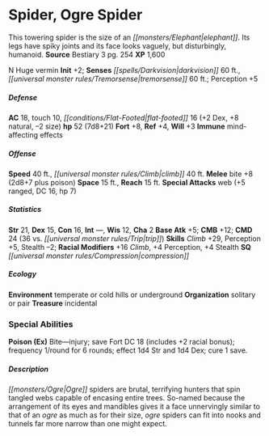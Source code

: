 ﻿---
cssclass: [monsters]
title1: Spider, Ogre Spider
desc_short: This towering spider is the size of an elephant. Its legs have spiky joints
  and its face looks vaguely, but disturbingly, humanoid.
title2: Ogre Spider
CR: 5
sources:
- name: Bestiary 3
  page: 254
  link: http://paizo.com/products/btpy8odu?Pathfinder-Roleplaying-Game-Bestiary-3
XP: 1600
alignment: N
size: Huge
type: vermin
initiative:
  bonus: 2
senses:
  darkvision: 60
  tremorsense: 60
AC:
  AC: 18
  touch: 10
  flat_footed: 16
  components:
    dex: 2
    natural: 8
    size: -2
HP:
  HP: 52
  long: 7d8+21
saves:
  fort: 8
  ref: 4
  will: 3
immunities:
- mind-affecting effects
speeds:
  base: 40
  climb: 40
attacks:
  melee:
  - - text: bite +8 (2d8+7 plus poison)
      entries:
      - - damage: 2d8+7
        - effect: poison
      attack: bite
      bonus:
      - 8
  special:
  - web (+5 ranged, DC 16, hp 7)
space: 15
reach: 15
ability_scores:
  STR: 21
  DEX: 15
  CON: 16
  INT:
  WIS: 12
  CHA: 2
BAB: 5
CMB: 12
CMD: 24
CMD_other: 36 vs. trip
skills:
  Climb: 29
  Perception: 5
  Stealth: -2
  _racial_mods:
    Climb:
      _: 16
    Perception:
      _: 4
    Stealth:
      _: 4
special_qualities:
- compression
ecology:
  environment: temperate or cold hills or underground
  organization: solitary or pair
  treasure_type: incidental
special_abilities:
  Poison (Ex): Bite-injury; save Fort DC 18 (includes +2 racial bonus); frequency
    1/round for 6 rounds; effect 1d4 Str and 1d4 Dex; cure 1 save.
desc_long: Ogre spiders are brutal, terrifying hunters that spin tangled webs capable
  of encasing entire trees. So-named because the arrangement of its eyes and mandibles
  gives it a face unnervingly similar to that of an ogre as much as for their size,
  ogre spiders can fit into nooks and tunnels far more narrow than one might expect.

---

# Spider, Ogre Spider
This towering spider is the size of an _[[monsters/Elephant|elephant]]_. Its legs have spiky joints and its face looks vaguely, but disturbingly, humanoid.
**Source** Bestiary 3 pg. 254
**XP** 1,600

N Huge vermin
**Init** +2; **Senses** _[[spells/Darkvision|darkvision]]_ 60 ft., _[[universal monster rules/Tremorsense|tremorsense]]_ 60 ft.; Perception +5

##### Defense

**AC** 18, touch 10, _[[conditions/Flat-Footed|flat-footed]]_ 16 (+2 Dex, +8 natural, –2 size)
**hp** 52 (7d8+21)
**Fort** +8, **Ref** +4, **Will** +3
**Immune** mind-affecting effects

##### Offense
**Speed** 40 ft., _[[universal monster rules/Climb|climb]]_ 40 ft.
**Melee** bite +8 (2d8+7 plus poison)
**Space** 15 ft., **Reach** 15 ft.
**Special Attacks** web (+5 ranged, DC 16, hp 7)

##### Statistics
**Str** 21, **Dex** 15, **Con** 16, **Int** —, **Wis** 12, **Cha** 2
**Base Atk** +5; **CMB** +12; **CMD** 24 (36 vs. _[[universal monster rules/Trip|trip]]_)
**Skills** _Climb_ +29, Perception +5, Stealth –2; **Racial Modifiers** +16 _Climb_, +4 Perception, +4 Stealth
**SQ** _[[universal monster rules/Compression|compression]]_

##### Ecology

**Environment** temperate or cold hills or underground
**Organization** solitary or pair
**Treasure** incidental

### Special Abilities

**Poison (Ex)** Bite—injury; save Fort DC 18 (includes +2 racial bonus); frequency 1/round for 6 rounds; effect 1d4 Str and 1d4 Dex; cure 1 save.

##### Description

_[[monsters/Ogre|Ogre]]_ spiders are brutal, terrifying hunters that spin tangled webs capable of encasing entire trees. So-named because the arrangement of its eyes and mandibles gives it a face unnervingly similar to that of an _ogre_ as much as for their size, _ogre_ spiders can fit into nooks and tunnels far more narrow than one might expect.